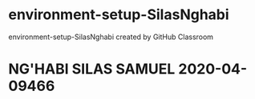 # environment-setup-SilasNghabi
environment-setup-SilasNghabi created by GitHub Classroom

# NG'HABI SILAS SAMUEL 2020-04-09466
